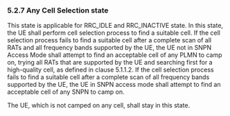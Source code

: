 ### 5.2.7 Any Cell Selection state

This state is applicable for RRC_IDLE and RRC_INACTIVE state. In this
state, the UE shall perform cell selection process to find a suitable
cell. If the cell selection process fails to find a suitable cell after
a complete scan of all RATs and all frequency bands supported by the UE,
the UE not in SNPN Access Mode shall attempt to find an acceptable cell
of any PLMN to camp on, trying all RATs that are supported by the UE and
searching first for a high-quality cell, as defined in clause 5.1.1.2.
If the cell selection process fails to find a suitable cell after a
complete scan of all frequency bands supported by the UE, the UE in SNPN
access mode shall attempt to find an acceptable cell of any SNPN to camp
on.

The UE, which is not camped on any cell, shall stay in this state.